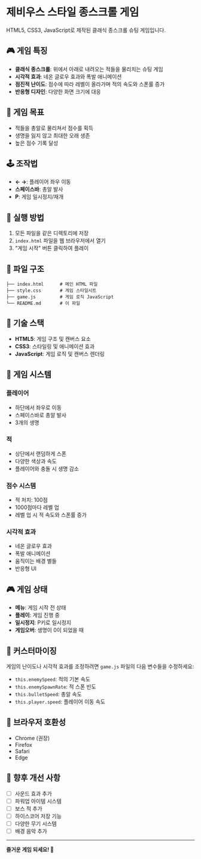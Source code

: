 # 제비우스 스타일 종스크롤 게임

HTML5, CSS3, JavaScript로 제작된 클래식 종스크롤 슈팅 게임입니다.

## 🎮 게임 특징

- **클래식 종스크롤**: 위에서 아래로 내려오는 적들을 물리치는 슈팅 게임
- **시각적 효과**: 네온 글로우 효과와 폭발 애니메이션
- **점진적 난이도**: 점수에 따라 레벨이 올라가며 적의 속도와 스폰률 증가
- **반응형 디자인**: 다양한 화면 크기에 대응

## 🎯 게임 목표

- 적들을 총알로 물리쳐서 점수를 획득
- 생명을 잃지 않고 최대한 오래 생존
- 높은 점수 기록 달성

## 🕹️ 조작법

- **← →**: 플레이어 좌우 이동
- **스페이스바**: 총알 발사
- **P**: 게임 일시정지/재개

## 🚀 실행 방법

1. 모든 파일을 같은 디렉토리에 저장
2. `index.html` 파일을 웹 브라우저에서 열기
3. "게임 시작" 버튼 클릭하여 플레이

## 📁 파일 구조

```
├── index.html      # 메인 HTML 파일
├── style.css       # 게임 스타일시트
├── game.js         # 게임 로직 JavaScript
└── README.md       # 이 파일
```

## 🎨 기술 스택

- **HTML5**: 게임 구조 및 캔버스 요소
- **CSS3**: 스타일링 및 애니메이션 효과
- **JavaScript**: 게임 로직 및 캔버스 렌더링

## 🎯 게임 시스템

### 플레이어
- 하단에서 좌우로 이동
- 스페이스바로 총알 발사
- 3개의 생명

### 적
- 상단에서 랜덤하게 스폰
- 다양한 색상과 속도
- 플레이어와 충돌 시 생명 감소

### 점수 시스템
- 적 처치: 100점
- 1000점마다 레벨 업
- 레벨 업 시 적 속도와 스폰률 증가

### 시각적 효과
- 네온 글로우 효과
- 폭발 애니메이션
- 움직이는 배경 별들
- 반응형 UI

## 🎮 게임 상태

- **메뉴**: 게임 시작 전 상태
- **플레이**: 게임 진행 중
- **일시정지**: P키로 일시정지
- **게임오버**: 생명이 0이 되었을 때

## 🔧 커스터마이징

게임의 난이도나 시각적 효과를 조정하려면 `game.js` 파일의 다음 변수들을 수정하세요:

- `this.enemySpeed`: 적의 기본 속도
- `this.enemySpawnRate`: 적 스폰 빈도
- `this.bulletSpeed`: 총알 속도
- `this.player.speed`: 플레이어 이동 속도

## 📱 브라우저 호환성

- Chrome (권장)
- Firefox
- Safari
- Edge

## 🎵 향후 개선 사항

- [ ] 사운드 효과 추가
- [ ] 파워업 아이템 시스템
- [ ] 보스 적 추가
- [ ] 하이스코어 저장 기능
- [ ] 다양한 무기 시스템
- [ ] 배경 음악 추가

---

**즐거운 게임 되세요! 🚀** 